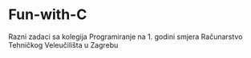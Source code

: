 # Fun-with-C

Razni zadaci sa kolegija Programiranje na 1. godini smjera Računarstvo Tehničkog Veleučilišta u Zagrebu
